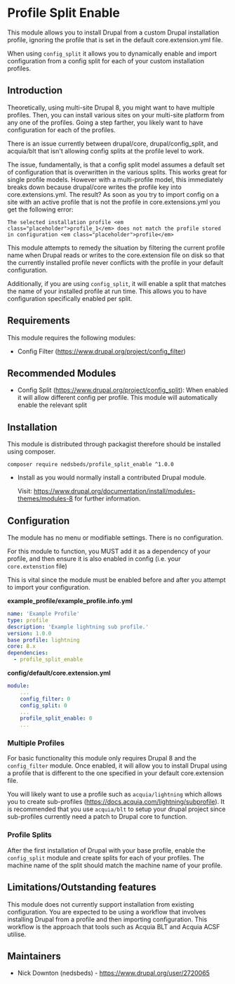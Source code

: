 # Profile Split Enable
This module allows you to install Drupal from a custom Drupal installation profile, ignoring the profile that is set in the default core.extension.yml file. 

When using `config_split` it allows you to dynamically enable and import configuration from a config split for each of your custom installation profiles.

## Introduction

Theoretically, using multi-site Drupal 8, you might want to have multiple profiles. Then, you can install various sites on your multi-site platform from any one of the profiles. Going a step farther, you likely want to have configuration for each of the profiles.

There is an issue currently between drupal/core, drupal/config_split, and acquia/blt that isn't allowing config splits at the profile level to work. 

The issue, fundamentally, is that a config split model assumes a default set of configuration that is overwritten in the various splits. This works great for single profile models. However with a multi-profile model, this immediately breaks down because drupal/core writes the profile key into core.extensions.yml. The result? As soon as you try to import config on a site with an active profile that is not the profile in core.extensions.yml you get the following error:

```
The selected installation profile <em class="placeholder">profile_1</em> does not match the profile stored in configuration <em class="placeholder">profile</em>
```

This module attempts to remedy the situation by filtering the current profile name when Drupal reads or writes to the core.extension file on disk so that the currently installed profile never conflicts with the profile in your default configuration.

Additionally, if you are using `config_split`, it will enable a split that matches the name of your installed profile at run time. This allows you to have configuration specifically enabled per split.

## Requirements

This module requires the following modules:

* Config Filter (https://www.drupal.org/project/config_filter)

## Recommended Modules

* Config Split (https://www.drupal.org/project/config_split): 
 When enabled it will allow different config per profile. This module will automatically enable the relevant split

## Installation

This module is distributed through packagist therefore should be installed using composer.

`composer require nedsbeds/profile_split_enable ^1.0.0`

* Install as you would normally install a contributed Drupal module. 

  Visit: https://www.drupal.org/documentation/install/modules-themes/modules-8 for further information.

## Configuration

The module has no menu or modifiable settings. There is no configuration. 

For this module to function, you MUST add it as a dependency of your profile, and then ensure it is also enabled in config (i.e. your `core.extenstion` file)

This is vital since the module must be enabled before and after you attempt to import your configuration.

**example_profile/example_profile.info.yml**
```yaml
name: 'Example Profile'
type: profile
description: 'Example lightning sub profile.'
version: 1.0.0
base profile: lightning
core: 8.x
dependencies:
  - profile_split_enable
```

**config/default/core.extension.yml**
```yaml
module:
    ...
    config_filter: 0
    config_split: 0
    ...
    profile_split_enable: 0
    ...
```

### Multiple Profiles

For basic functionality this module only requires Drupal 8 and the `config_filter` module. Once enabled, it will allow you to install Drupal using a profile that is different to the one specified in your default core.extension file.

You will likely want to use a profile such as `acquia/lightning` which allows you to create sub-profiles (https://docs.acquia.com/lightning/subprofile). It is recommended that you use `acquia/blt` to setup your drupal project since sub-profiles currently need a patch to Drupal core to function.

### Profile Splits

After the first installation of Drupal with your base profile, enable the `config_split` module and create splits for each of your profiles. The machine name of the split should match the machine name of your profile.

## Limitations/Outstanding features
This module does not currently support installation from existing configuration. You are expected to be using a workflow that involves installing Drupal from a profile and then importing configuration. This workflow is the approach that tools such as Acquia BLT and Acquia ACSF utilise. 

## Maintainers

* Nick Downton (nedsbeds) - https://www.drupal.org/user/2720065 